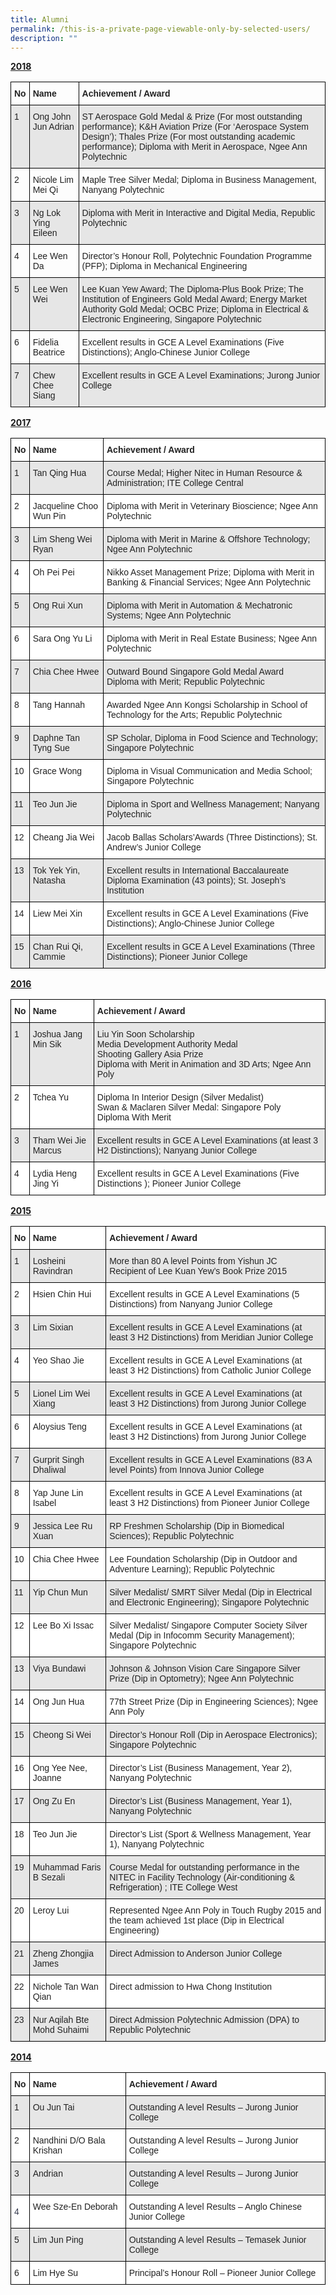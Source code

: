 ```yaml
---
title: Alumni
permalink: /this-is-a-private-page-viewable-only-by-selected-users/
description: ""
---
```

**<u>2018</u>**

<style type="text/css">
.tg  {border-collapse:collapse;border-spacing:0;}
.tg td{border-color:black;border-style:solid;border-width:1px;font-family:Arial, sans-serif;font-size:14px;
  overflow:hidden;padding:10px 5px;word-break:normal;}
.tg th{border-color:black;border-style:solid;border-width:1px;font-family:Arial, sans-serif;font-size:14px;
  font-weight:normal;overflow:hidden;padding:10px 5px;word-break:normal;}
.tg .tg-xyrl{background-color:#E6E6E6;color:#222;text-align:left;vertical-align:top}
.tg .tg-v41i{color:#222;font-weight:bold;text-align:left;vertical-align:top}
.tg .tg-brl1{color:#222;text-align:left;vertical-align:top}
</style>
<table class="tg">
<thead>
  <tr>
    <th class="tg-v41i"><span style="color:#222">No</span></th>
    <th class="tg-v41i"><span style="color:#222">Name</span></th>
    <th class="tg-v41i"><span style="color:#222">Achievement / Award</span></th>
  </tr>
</thead>
<tbody>
  <tr>
    <td class="tg-xyrl"><span style="color:#222">1</span></td>
    <td class="tg-xyrl"><span style="color:#222">Ong John Jun Adrian</span></td>
    <td class="tg-xyrl"><span style="color:#222">ST Aerospace Gold Medal &amp; Prize (For most outstanding performance); K&amp;H Aviation Prize (For ‘Aerospace System Design’); Thales Prize (For most outstanding academic performance); Diploma with Merit in Aerospace, Ngee Ann Polytechnic</span></td>
  </tr>
  <tr>
    <td class="tg-brl1"><span style="color:#222">2</span></td>
    <td class="tg-brl1"><span style="color:#222">Nicole Lim Mei Qi</span></td>
    <td class="tg-brl1"><span style="color:#222">Maple Tree Silver Medal; Diploma in Business Management, Nanyang Polytechnic</span></td>
  </tr>
  <tr>
    <td class="tg-xyrl"><span style="color:#222">3</span></td>
    <td class="tg-xyrl"><span style="color:#222">Ng Lok Ying Eileen</span></td>
    <td class="tg-xyrl"><span style="color:#222">Diploma with Merit in Interactive and Digital Media, Republic Polytechnic</span></td>
  </tr>
  <tr>
    <td class="tg-brl1"><span style="color:#222">4</span></td>
    <td class="tg-brl1"><span style="color:#222">Lee Wen Da</span></td>
    <td class="tg-brl1"><span style="color:#222">Director’s Honour Roll, Polytechnic Foundation Programme (PFP); Diploma in Mechanical Engineering</span></td>
  </tr>
  <tr>
    <td class="tg-xyrl"><span style="color:#222">5</span></td>
    <td class="tg-xyrl"><span style="color:#222">Lee Wen Wei</span></td>
    <td class="tg-xyrl"><span style="color:#222">Lee Kuan Yew Award; The Diploma-Plus Book Prize; The Institution of Engineers Gold Medal Award; Energy Market Authority Gold Medal; OCBC Prize; Diploma in Electrical &amp; Electronic Engineering, Singapore Polytechnic</span></td>
  </tr>
  <tr>
    <td class="tg-brl1"><span style="color:#222">6</span></td>
    <td class="tg-brl1"><span style="color:#222">Fidelia Beatrice</span></td>
    <td class="tg-brl1"><span style="color:#222">Excellent results in GCE A Level Examinations (Five Distinctions);     Anglo-Chinese Junior College</span></td>
  </tr>
  <tr>
    <td class="tg-xyrl"><span style="color:#222">7</span></td>
    <td class="tg-xyrl"><span style="color:#222">Chew Chee Siang</span></td>
    <td class="tg-xyrl"><span style="color:#222">Excellent results in GCE A Level Examinations; Jurong Junior College</span></td>
  </tr>
</tbody>
</table>

**<u>2017</u>**

<style type="text/css">
.tg  {border-collapse:collapse;border-spacing:0;}
.tg td{border-color:black;border-style:solid;border-width:1px;font-family:Arial, sans-serif;font-size:14px;
  overflow:hidden;padding:10px 5px;word-break:normal;}
.tg th{border-color:black;border-style:solid;border-width:1px;font-family:Arial, sans-serif;font-size:14px;
  font-weight:normal;overflow:hidden;padding:10px 5px;word-break:normal;}
.tg .tg-l2bf{background-color:#FFF;color:#222;font-weight:bold;text-align:left;vertical-align:top}
.tg .tg-xyrl{background-color:#E6E6E6;color:#222;text-align:left;vertical-align:top}
.tg .tg-tsok{background-color:#FFF;color:#222;text-align:left;vertical-align:top}
</style>
<table class="tg">
<thead>
  <tr>
    <th class="tg-l2bf"><span style="color:#222">No</span></th>
    <th class="tg-l2bf"><span style="color:#222">Name</span></th>
    <th class="tg-l2bf"><span style="color:#222">Achievement / Award</span></th>
  </tr>
</thead>
<tbody>
  <tr>
    <td class="tg-xyrl"><span style="color:#222">1</span></td>
    <td class="tg-xyrl"><span style="color:#222">Tan Qing Hua</span></td>
    <td class="tg-xyrl"><span style="color:#222">Course Medal; Higher Nitec in Human Resource &amp; Administration; ITE College Central</span></td>
  </tr>
  <tr>
    <td class="tg-tsok"><span style="color:#222">2</span></td>
    <td class="tg-tsok"><span style="color:#222">Jacqueline Choo Wun Pin</span></td>
    <td class="tg-tsok"><span style="color:#222">Diploma with Merit in Veterinary Bioscience; Ngee Ann Polytechnic</span></td>
  </tr>
  <tr>
    <td class="tg-xyrl"><span style="color:#222">3</span></td>
    <td class="tg-xyrl"><span style="color:#222">Lim Sheng Wei Ryan</span></td>
    <td class="tg-xyrl"><span style="color:#222">Diploma with Merit in Marine &amp; Offshore Technology; Ngee Ann Polytechnic</span></td>
  </tr>
  <tr>
    <td class="tg-tsok"><span style="color:#222">4</span></td>
    <td class="tg-tsok"><span style="color:#222">Oh Pei Pei</span></td>
    <td class="tg-tsok"><span style="color:#222">Nikko Asset Management Prize; Diploma with Merit in Banking &amp; Financial Services; Ngee Ann Polytechnic</span></td>
  </tr>
  <tr>
    <td class="tg-xyrl"><span style="color:#222">5</span></td>
    <td class="tg-xyrl"><span style="color:#222">Ong Rui Xun</span></td>
    <td class="tg-xyrl"><span style="color:#222">Diploma with Merit in Automation &amp; Mechatronic Systems; Ngee Ann Polytechnic</span></td>
  </tr>
  <tr>
    <td class="tg-tsok"><span style="color:#222">6</span></td>
    <td class="tg-tsok"><span style="color:#222">Sara Ong Yu Li</span></td>
    <td class="tg-tsok"><span style="color:#222">Diploma with Merit in Real Estate Business; Ngee Ann Polytechnic</span></td>
  </tr>
  <tr>
    <td class="tg-xyrl"><span style="color:#222">7</span></td>
    <td class="tg-xyrl"><span style="color:#222">Chia Chee Hwee</span></td>
    <td class="tg-xyrl"><span style="color:#222">Outward Bound Singapore Gold Medal Award</span><br><span style="color:#222">Diploma with Merit; Republic Polytechnic</span></td>
  </tr>
  <tr>
    <td class="tg-tsok"><span style="color:#222">8</span></td>
    <td class="tg-tsok"><span style="color:#222">Tang Hannah</span></td>
    <td class="tg-tsok"><span style="color:#222">Awarded Ngee Ann Kongsi Scholarship in School of Technology for the Arts; Republic Polytechnic</span></td>
  </tr>
  <tr>
    <td class="tg-xyrl"><span style="color:#222">9</span></td>
    <td class="tg-xyrl"><span style="color:#222">Daphne Tan Tyng Sue</span></td>
    <td class="tg-xyrl"><span style="color:#222">SP Scholar, Diploma in Food Science and Technology;  Singapore Polytechnic</span></td>
  </tr>
  <tr>
    <td class="tg-tsok"><span style="color:#222">10</span></td>
    <td class="tg-tsok"><span style="color:#222">Grace Wong</span></td>
    <td class="tg-tsok"><span style="color:#222">Diploma in Visual Communication and Media School; Singapore Polytechnic</span></td>
  </tr>
  <tr>
    <td class="tg-xyrl"><span style="color:#222">11</span></td>
    <td class="tg-xyrl"><span style="color:#222">Teo Jun Jie</span></td>
    <td class="tg-xyrl"><span style="color:#222"> Diploma in Sport and Wellness Management; Nanyang Polytechnic</span></td>
  </tr>
  <tr>
    <td class="tg-tsok"><span style="color:#222"> 12</span></td>
    <td class="tg-tsok"><span style="color:#222"> Cheang Jia Wei</span></td>
    <td class="tg-tsok"><span style="color:#222"> Jacob Ballas Scholars’Awards (Three Distinctions); St. Andrew’s Junior College</span></td>
  </tr>
  <tr>
    <td class="tg-xyrl"><span style="color:#222"> 13</span></td>
    <td class="tg-xyrl"><span style="color:#222">Tok Yek Yin, Natasha</span></td>
    <td class="tg-xyrl"><span style="color:#222"> Excellent results in International Baccalaureate Diploma Examination (43 points); St. Joseph’s Institution</span></td>
  </tr>
  <tr>
    <td class="tg-tsok"><span style="color:#222"> 14</span></td>
    <td class="tg-tsok"><span style="color:#222"> Liew Mei Xin</span></td>
    <td class="tg-tsok"><span style="color:#222"> Excellent results in GCE A Level Examinations (Five Distinctions);     Anglo-Chinese Junior College</span></td>
  </tr>
  <tr>
    <td class="tg-xyrl"><span style="color:#222"> 15</span></td>
    <td class="tg-xyrl"><span style="color:#222">Chan Rui Qi, Cammie</span></td>
    <td class="tg-xyrl"><span style="color:#222"> Excellent results in GCE A Level Examinations (Three Distinctions);     Pioneer Junior College</span></td>
  </tr>
</tbody>
</table>

**<u>2016</u>**

<style type="text/css">
.tg  {border-collapse:collapse;border-spacing:0;}
.tg td{border-color:black;border-style:solid;border-width:1px;font-family:Arial, sans-serif;font-size:14px;
  overflow:hidden;padding:10px 5px;word-break:normal;}
.tg th{border-color:black;border-style:solid;border-width:1px;font-family:Arial, sans-serif;font-size:14px;
  font-weight:normal;overflow:hidden;padding:10px 5px;word-break:normal;}
.tg .tg-l2bf{background-color:#FFF;color:#222;font-weight:bold;text-align:left;vertical-align:top}
.tg .tg-xyrl{background-color:#E6E6E6;color:#222;text-align:left;vertical-align:top}
.tg .tg-tsok{background-color:#FFF;color:#222;text-align:left;vertical-align:top}
</style>
<table class="tg">
<thead>
  <tr>
    <th class="tg-l2bf"><span style="color:#222">No</span></th>
    <th class="tg-l2bf"><span style="color:#222">Name</span></th>
    <th class="tg-l2bf"><span style="color:#222">Achievement / Award</span></th>
  </tr>
</thead>
<tbody>
  <tr>
    <td class="tg-xyrl"><span style="color:#222">1</span></td>
    <td class="tg-xyrl"><span style="color:#222">Joshua Jang Min Sik</span></td>
    <td class="tg-xyrl"><span style="color:#222">Liu Yin Soon Scholarship</span><br><span style="color:#222">Media Development Authority Medal</span><br><span style="color:#222">Shooting Gallery Asia Prize</span><br><span style="color:#222">Diploma with Merit in Animation and 3D Arts; Ngee Ann Poly</span></td>
  </tr>
  <tr>
    <td class="tg-tsok"><span style="color:#222">2</span></td>
    <td class="tg-tsok"><span style="color:#222">Tchea Yu</span></td>
    <td class="tg-tsok"><span style="color:#222">Diploma In Interior Design (Silver Medalist)</span><br><span style="color:#222">Swan &amp; Maclaren Silver Medal: Singapore Poly</span><br><span style="color:#222">Diploma With Merit</span></td>
  </tr>
  <tr>
    <td class="tg-xyrl"><span style="color:#222">3</span></td>
    <td class="tg-xyrl"><span style="color:#222">Tham Wei Jie Marcus</span></td>
    <td class="tg-xyrl"><span style="color:#222">Excellent results in GCE A Level Examinations (at least 3 H2 Distinctions); Nanyang Junior College</span></td>
  </tr>
  <tr>
    <td class="tg-tsok"><span style="color:#222">4</span></td>
    <td class="tg-tsok"><span style="color:#222">Lydia Heng Jing Yi</span></td>
    <td class="tg-tsok"><span style="color:#222">Excellent results in GCE A Level Examinations (Five Distinctions ); Pioneer Junior College</span></td>
  </tr>
</tbody>
</table>

**<u>2015</u>**

<style type="text/css">
.tg  {border-collapse:collapse;border-spacing:0;}
.tg td{border-color:black;border-style:solid;border-width:1px;font-family:Arial, sans-serif;font-size:14px;
  overflow:hidden;padding:10px 5px;word-break:normal;}
.tg th{border-color:black;border-style:solid;border-width:1px;font-family:Arial, sans-serif;font-size:14px;
  font-weight:normal;overflow:hidden;padding:10px 5px;word-break:normal;}
.tg .tg-l2bf{background-color:#FFF;color:#222;font-weight:bold;text-align:left;vertical-align:top}
.tg .tg-xyrl{background-color:#E6E6E6;color:#222;text-align:left;vertical-align:top}
.tg .tg-tsok{background-color:#FFF;color:#222;text-align:left;vertical-align:top}
</style>
<table class="tg">
<thead>
  <tr>
    <th class="tg-l2bf"><span style="color:#222">No</span></th>
    <th class="tg-l2bf"><span style="color:#222">Name</span></th>
    <th class="tg-l2bf"><span style="color:#222">Achievement / Award</span></th>
  </tr>
</thead>
<tbody>
  <tr>
    <td class="tg-xyrl"><span style="color:#222">1</span></td>
    <td class="tg-xyrl"><span style="color:#222">Losheini Ravindran</span></td>
    <td class="tg-xyrl"><span style="color:#222">More than 80 A level Points from Yishun JC</span><br><span style="color:#222">Recipient of Lee Kuan Yew’s Book Prize 2015</span></td>
  </tr>
  <tr>
    <td class="tg-tsok"><span style="color:#222">2</span></td>
    <td class="tg-tsok"><span style="color:#222">Hsien Chin Hui</span></td>
    <td class="tg-tsok"><span style="color:#222">Excellent results in GCE A Level Examinations (5 Distinctions) from Nanyang Junior College</span></td>
  </tr>
  <tr>
    <td class="tg-xyrl"><span style="color:#222">3</span></td>
    <td class="tg-xyrl"><span style="color:#222">Lim Sixian</span></td>
    <td class="tg-xyrl"><span style="color:#222">Excellent results in GCE A Level Examinations (at least 3 H2 Distinctions) from Meridian Junior College</span></td>
  </tr>
  <tr>
    <td class="tg-tsok"><span style="color:#222">4</span></td>
    <td class="tg-tsok"><span style="color:#222">Yeo Shao Jie</span></td>
    <td class="tg-tsok"><span style="color:#222">Excellent results in GCE A Level Examinations (at least 3 H2 Distinctions) from Catholic Junior College</span></td>
  </tr>
  <tr>
    <td class="tg-xyrl"><span style="color:#222">5</span></td>
    <td class="tg-xyrl"><span style="color:#222">Lionel Lim Wei Xiang</span></td>
    <td class="tg-xyrl"><span style="color:#222">Excellent results in GCE A Level Examinations (at least 3 H2 Distinctions) from Jurong Junior College</span></td>
  </tr>
  <tr>
    <td class="tg-tsok"><span style="color:#222">6</span></td>
    <td class="tg-tsok"><span style="color:#222">Aloysius Teng</span></td>
    <td class="tg-tsok"><span style="color:#222">Excellent results in GCE A Level Examinations (at least 3 H2 Distinctions) from Jurong Junior College</span></td>
  </tr>
  <tr>
    <td class="tg-xyrl"><span style="color:#222">7</span></td>
    <td class="tg-xyrl"><span style="color:#222">Gurprit Singh Dhaliwal</span></td>
    <td class="tg-xyrl"><span style="color:#222">Excellent results in GCE A Level Examinations (83 A level Points) from Innova Junior College</span></td>
  </tr>
  <tr>
    <td class="tg-tsok"><span style="color:#222">8</span></td>
    <td class="tg-tsok"><span style="color:#222">Yap June Lin Isabel</span></td>
    <td class="tg-tsok"><span style="color:#222">Excellent results in GCE A Level Examinations (at least 3 H2 Distinctions) from Pioneer Junior College</span></td>
  </tr>
  <tr>
    <td class="tg-xyrl"><span style="color:#222">9</span></td>
    <td class="tg-xyrl"><span style="color:#222">Jessica Lee Ru Xuan</span></td>
    <td class="tg-xyrl"><span style="color:#222">RP Freshmen Scholarship (Dip in Biomedical Sciences); Republic Polytechnic</span></td>
  </tr>
  <tr>
    <td class="tg-tsok"><span style="color:#222">10</span></td>
    <td class="tg-tsok"><span style="color:#222">Chia Chee Hwee</span></td>
    <td class="tg-tsok"><span style="color:#222">Lee Foundation Scholarship (Dip in Outdoor and Adventure Learning); Republic Polytechnic</span></td>
  </tr>
  <tr>
    <td class="tg-xyrl"><span style="color:#222">11</span></td>
    <td class="tg-xyrl"><span style="color:#222">Yip Chun Mun</span></td>
    <td class="tg-xyrl"><span style="color:#222">Silver Medalist/ SMRT Silver Medal (Dip in Electrical and Electronic Engineering); Singapore Polytechnic</span></td>
  </tr>
  <tr>
    <td class="tg-tsok"><span style="color:#222">12</span></td>
    <td class="tg-tsok"><span style="color:#222">Lee Bo Xi Issac</span></td>
    <td class="tg-tsok"><span style="color:#222">Silver Medalist/ Singapore Computer Society Silver Medal (Dip in Infocomm Security Management); Singapore Polytechnic</span></td>
  </tr>
  <tr>
    <td class="tg-xyrl"><span style="color:#222">13</span></td>
    <td class="tg-xyrl"><span style="color:#222">Viya Bundawi</span></td>
    <td class="tg-xyrl"><span style="color:#222">Johnson &amp; Johnson Vision Care Singapore Silver Prize (Dip in Optometry); Ngee Ann Polytechnic</span></td>
  </tr>
  <tr>
    <td class="tg-tsok"><span style="color:#222">14</span></td>
    <td class="tg-tsok"><span style="color:#222">Ong Jun Hua</span></td>
    <td class="tg-tsok"><span style="color:#222">77th Street Prize (Dip in Engineering Sciences); Ngee Ann Poly</span></td>
  </tr>
  <tr>
    <td class="tg-xyrl"><span style="color:#222">15</span></td>
    <td class="tg-xyrl"><span style="color:#222">Cheong Si Wei</span></td>
    <td class="tg-xyrl"><span style="color:#222">Director’s Honour Roll (Dip in Aerospace Electronics); Singapore Polytechnic</span></td>
  </tr>
  <tr>
    <td class="tg-tsok"><span style="color:#222">16</span></td>
    <td class="tg-tsok"><span style="color:#222">Ong Yee Nee, Joanne</span></td>
    <td class="tg-tsok"><span style="color:#222">Director’s List (Business Management, Year 2), Nanyang Polytechnic</span></td>
  </tr>
  <tr>
    <td class="tg-xyrl"><span style="color:#222">17</span></td>
    <td class="tg-xyrl"><span style="color:#222">Ong Zu En</span></td>
    <td class="tg-xyrl"><span style="color:#222">Director’s List (Business Management, Year 1), Nanyang Polytechnic</span></td>
  </tr>
  <tr>
    <td class="tg-tsok"><span style="color:#222">18</span></td>
    <td class="tg-tsok"><span style="color:#222">Teo Jun Jie</span></td>
    <td class="tg-tsok"><span style="color:#222">Director’s List (Sport &amp; Wellness Management, Year 1), Nanyang Polytechnic</span></td>
  </tr>
  <tr>
    <td class="tg-xyrl"><span style="color:#222">19</span></td>
    <td class="tg-xyrl"><span style="color:#222">Muhammad Faris B Sezali</span></td>
    <td class="tg-xyrl"><span style="color:#222">Course Medal for outstanding performance in the NITEC in Facility Technology (Air-conditioning &amp; Refrigeration) ; ITE College West</span></td>
  </tr>
  <tr>
    <td class="tg-tsok"><span style="color:#222">20</span></td>
    <td class="tg-tsok"><span style="color:#222">Leroy Lui</span></td>
    <td class="tg-tsok"><span style="color:#222">Represented Ngee Ann Poly in Touch Rugby 2015 and the team achieved 1st place (Dip in Electrical Engineering)</span></td>
  </tr>
  <tr>
    <td class="tg-xyrl"><span style="color:#222">21</span></td>
    <td class="tg-xyrl"><span style="color:#222">Zheng Zhongjia James</span></td>
    <td class="tg-xyrl"><span style="color:#222">Direct Admission to Anderson Junior College</span></td>
  </tr>
  <tr>
    <td class="tg-tsok"><span style="color:#222">22</span></td>
    <td class="tg-tsok"><span style="color:#222">Nichole Tan Wan Qian</span></td>
    <td class="tg-tsok"><span style="color:#222">Direct admission to Hwa Chong Institution</span></td>
  </tr>
  <tr>
    <td class="tg-xyrl"><span style="color:#222">23</span></td>
    <td class="tg-xyrl"><span style="color:#222">Nur Aqilah Bte Mohd Suhaimi</span></td>
    <td class="tg-xyrl"><span style="color:#222">Direct Admission Polytechnic Admission (DPA) to Republic Polytechnic</span></td>
  </tr>
</tbody>
</table>

**<u>2014</u>**

<style type="text/css">
.tg  {border-collapse:collapse;border-spacing:0;}
.tg td{border-color:black;border-style:solid;border-width:1px;font-family:Arial, sans-serif;font-size:14px;
  overflow:hidden;padding:10px 5px;word-break:normal;}
.tg th{border-color:black;border-style:solid;border-width:1px;font-family:Arial, sans-serif;font-size:14px;
  font-weight:normal;overflow:hidden;padding:10px 5px;word-break:normal;}
.tg .tg-l2bf{background-color:#FFF;color:#222;font-weight:bold;text-align:left;vertical-align:top}
.tg .tg-dlwg{background-color:#FFF;color:#383D51;text-align:left;vertical-align:middle}
.tg .tg-xyrl{background-color:#E6E6E6;color:#222;text-align:left;vertical-align:top}
.tg .tg-tsok{background-color:#FFF;color:#222;text-align:left;vertical-align:top}
</style>
<table class="tg">
<thead>
  <tr>
    <th class="tg-l2bf"><span style="color:#222">No</span></th>
    <th class="tg-l2bf"><span style="color:#222">Name</span></th>
    <th class="tg-l2bf"><span style="color:#222">Achievement / Award</span></th>
  </tr>
</thead>
<tbody>
  <tr>
    <td class="tg-xyrl"><span style="color:#222">1</span></td>
    <td class="tg-xyrl"><span style="color:#222">Ou Jun Tai</span></td>
    <td class="tg-xyrl"><span style="color:#222">Outstanding A level Results – Jurong Junior College</span></td>
  </tr>
  <tr>
    <td class="tg-tsok"><span style="color:#222">2</span></td>
    <td class="tg-tsok"><span style="color:#222">Nandhini D/O Bala Krishan</span></td>
    <td class="tg-tsok"><span style="color:#222">Outstanding A level Results – Jurong Junior College</span></td>
  </tr>
  <tr>
    <td class="tg-xyrl"><span style="color:#222">3</span></td>
    <td class="tg-xyrl"><span style="color:#222">Andrian</span></td>
    <td class="tg-xyrl"><span style="color:#222">Outstanding A level Results – Jurong Junior College</span></td>
  </tr>
  <tr>
    <td class="tg-dlwg">4</td>
    <td class="tg-tsok"><span style="color:#222">Wee Sze-En Deborah</span></td>
    <td class="tg-tsok"><span style="color:#222">Outstanding A level Results – Anglo Chinese Junior College</span></td>
  </tr>
  <tr>
    <td class="tg-xyrl">5</td>
    <td class="tg-xyrl"><span style="color:#222">Lim Jun Ping</span></td>
    <td class="tg-xyrl"><span style="color:#222">Outstanding A level Results – Temasek Junior College</span></td>
  </tr>
  <tr>
    <td class="tg-tsok">6</td>
    <td class="tg-tsok"><span style="color:#222">Lim Hye Su</span></td>
    <td class="tg-tsok"><span style="color:#222">Principal’s Honour Roll – Pioneer Junior College</span></td>
  </tr>
</tbody>
</table>
